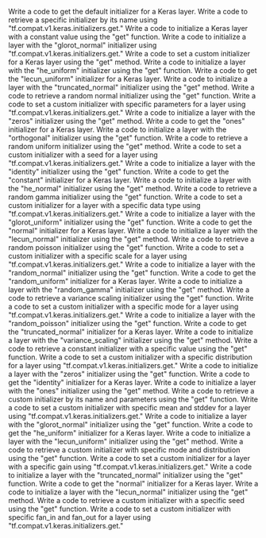 Write a code to get the default initializer for a Keras layer.
Write a code to retrieve a specific initializer by its name using "tf.compat.v1.keras.initializers.get."
Write a code to initialize a Keras layer with a constant value using the "get" function.
Write a code to initialize a layer with the "glorot_normal" initializer using "tf.compat.v1.keras.initializers.get."
Write a code to set a custom initializer for a Keras layer using the "get" method.
Write a code to initialize a layer with the "he_uniform" initializer using the "get" function.
Write a code to get the "lecun_uniform" initializer for a Keras layer.
Write a code to initialize a layer with the "truncated_normal" initializer using the "get" method.
Write a code to retrieve a random normal initializer using the "get" function.
Write a code to set a custom initializer with specific parameters for a layer using "tf.compat.v1.keras.initializers.get."
Write a code to initialize a layer with the "zeros" initializer using the "get" method.
Write a code to get the "ones" initializer for a Keras layer.
Write a code to initialize a layer with the "orthogonal" initializer using the "get" function.
Write a code to retrieve a random uniform initializer using the "get" method.
Write a code to set a custom initializer with a seed for a layer using "tf.compat.v1.keras.initializers.get."
Write a code to initialize a layer with the "identity" initializer using the "get" function.
Write a code to get the "constant" initializer for a Keras layer.
Write a code to initialize a layer with the "he_normal" initializer using the "get" method.
Write a code to retrieve a random gamma initializer using the "get" function.
Write a code to set a custom initializer for a layer with a specific data type using "tf.compat.v1.keras.initializers.get."
Write a code to initialize a layer with the "glorot_uniform" initializer using the "get" function.
Write a code to get the "normal" initializer for a Keras layer.
Write a code to initialize a layer with the "lecun_normal" initializer using the "get" method.
Write a code to retrieve a random poisson initializer using the "get" function.
Write a code to set a custom initializer with a specific scale for a layer using "tf.compat.v1.keras.initializers.get."
Write a code to initialize a layer with the "random_normal" initializer using the "get" function.
Write a code to get the "random_uniform" initializer for a Keras layer.
Write a code to initialize a layer with the "random_gamma" initializer using the "get" method.
Write a code to retrieve a variance scaling initializer using the "get" function.
Write a code to set a custom initializer with a specific mode for a layer using "tf.compat.v1.keras.initializers.get."
Write a code to initialize a layer with the "random_poisson" initializer using the "get" function.
Write a code to get the "truncated_normal" initializer for a Keras layer.
Write a code to initialize a layer with the "variance_scaling" initializer using the "get" method.
Write a code to retrieve a constant initializer with a specific value using the "get" function.
Write a code to set a custom initializer with a specific distribution for a layer using "tf.compat.v1.keras.initializers.get."
Write a code to initialize a layer with the "zeros" initializer using the "get" function.
Write a code to get the "identity" initializer for a Keras layer.
Write a code to initialize a layer with the "ones" initializer using the "get" method.
Write a code to retrieve a custom initializer by its name and parameters using the "get" function.
Write a code to set a custom initializer with specific mean and stddev for a layer using "tf.compat.v1.keras.initializers.get."
Write a code to initialize a layer with the "glorot_normal" initializer using the "get" function.
Write a code to get the "he_uniform" initializer for a Keras layer.
Write a code to initialize a layer with the "lecun_uniform" initializer using the "get" method.
Write a code to retrieve a custom initializer with specific mode and distribution using the "get" function.
Write a code to set a custom initializer for a layer with a specific gain using "tf.compat.v1.keras.initializers.get."
Write a code to initialize a layer with the "truncated_normal" initializer using the "get" function.
Write a code to get the "normal" initializer for a Keras layer.
Write a code to initialize a layer with the "lecun_normal" initializer using the "get" method.
Write a code to retrieve a custom initializer with a specific seed using the "get" function.
Write a code to set a custom initializer with specific fan_in and fan_out for a layer using "tf.compat.v1.keras.initializers.get."